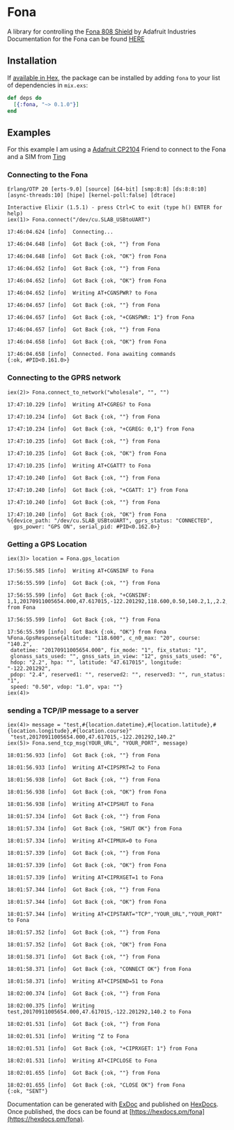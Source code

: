 # Fona

A library for controlling the [Fona 808 Shield](https://www.adafruit.com/product/2542) by Adafruit Industries
Documentation for the Fona can be found [HERE](https://learn.adafruit.com/adafruit-fona-808-cellular-plus-gps-breakout/downloads)

## Installation

If [available in Hex](https://hex.pm/docs/publish), the package can be installed
by adding `fona` to your list of dependencies in `mix.exs`:

```elixir
def deps do
  [{:fona, "~> 0.1.0"}]
end
```

## Examples

For this example I am using a [Adafruit CP2104](https://www.adafruit.com/product/3309) Friend to connect to the Fona and a SIM from [Ting](https://ting.com/shop/gsmSIM)

### Connecting to the Fona
```
Erlang/OTP 20 [erts-9.0] [source] [64-bit] [smp:8:8] [ds:8:8:10] [async-threads:10] [hipe] [kernel-poll:false] [dtrace]

Interactive Elixir (1.5.1) - press Ctrl+C to exit (type h() ENTER for help)
iex(1)> Fona.connect("/dev/cu.SLAB_USBtoUART")

17:46:04.624 [info]  Connecting...

17:46:04.648 [info]  Got Back {:ok, ""} from Fona

17:46:04.648 [info]  Got Back {:ok, "OK"} from Fona

17:46:04.652 [info]  Got Back {:ok, ""} from Fona

17:46:04.652 [info]  Got Back {:ok, "OK"} from Fona

17:46:04.652 [info]  Writing AT+CGNSPWR? to Fona

17:46:04.657 [info]  Got Back {:ok, ""} from Fona

17:46:04.657 [info]  Got Back {:ok, "+CGNSPWR: 1"} from Fona

17:46:04.657 [info]  Got Back {:ok, ""} from Fona

17:46:04.658 [info]  Got Back {:ok, "OK"} from Fona

17:46:04.658 [info]  Connected. Fona awaiting commands
{:ok, #PID<0.161.0>}
```

### Connecting to the GPRS network 

```
iex(2)> Fona.connect_to_network("wholesale", "", "")

17:47:10.229 [info]  Writing AT+CGREG? to Fona

17:47:10.234 [info]  Got Back {:ok, ""} from Fona

17:47:10.234 [info]  Got Back {:ok, "+CGREG: 0,1"} from Fona

17:47:10.235 [info]  Got Back {:ok, ""} from Fona

17:47:10.235 [info]  Got Back {:ok, "OK"} from Fona

17:47:10.235 [info]  Writing AT+CGATT? to Fona

17:47:10.240 [info]  Got Back {:ok, ""} from Fona

17:47:10.240 [info]  Got Back {:ok, "+CGATT: 1"} from Fona

17:47:10.240 [info]  Got Back {:ok, ""} from Fona

17:47:10.240 [info]  Got Back {:ok, "OK"} from Fona
%{device_path: "/dev/cu.SLAB_USBtoUART", gprs_status: "CONNECTED",
  gps_power: "GPS ON", serial_pid: #PID<0.162.0>}
```

### Getting a GPS Location

```
iex(3)> location = Fona.gps_location

17:56:55.585 [info]  Writing AT+CGNSINF to Fona

17:56:55.599 [info]  Got Back {:ok, ""} from Fona

17:56:55.599 [info]  Got Back {:ok, "+CGNSINF: 1,1,20170911005654.000,47.617015,-122.201292,118.600,0.50,140.2,1,,2.2,2.4,1.0,,12,6,,,20,,"} from Fona

17:56:55.599 [info]  Got Back {:ok, ""} from Fona

17:56:55.599 [info]  Got Back {:ok, "OK"} from Fona
%Fona.GpsResponse{altitude: "118.600", c_n0_max: "20", course: "140.2",
 datetime: "20170911005654.000", fix_mode: "1", fix_status: "1",
 glonass_sats_used: "", gnss_sats_in_view: "12", gnss_sats_used: "6",
 hdop: "2.2", hpa: "", latitude: "47.617015", longitude: "-122.201292",
 pdop: "2.4", reserved1: "", reserved2: "", reserved3: "", run_status: "1",
 speed: "0.50", vdop: "1.0", vpa: ""}
iex(4)>
```

### sending a TCP/IP message to a server

```
iex(4)> message = "test,#{location.datetime},#{location.latitude},#{location.longitude},#{location.course}"
 "test,20170911005654.000,47.617015,-122.201292,140.2"
iex(5)> Fona.send_tcp_msg(YOUR_URL", "YOUR_PORT", message)

18:01:56.933 [info]  Got Back {:ok, ""} from Fona

18:01:56.933 [info]  Writing AT+CIPSPRT=2 to Fona

18:01:56.938 [info]  Got Back {:ok, ""} from Fona

18:01:56.938 [info]  Got Back {:ok, "OK"} from Fona

18:01:56.938 [info]  Writing AT+CIPSHUT to Fona

18:01:57.334 [info]  Got Back {:ok, ""} from Fona

18:01:57.334 [info]  Got Back {:ok, "SHUT OK"} from Fona

18:01:57.334 [info]  Writing AT+CIPMUX=0 to Fona

18:01:57.339 [info]  Got Back {:ok, ""} from Fona

18:01:57.339 [info]  Got Back {:ok, "OK"} from Fona

18:01:57.339 [info]  Writing AT+CIPRXGET=1 to Fona

18:01:57.344 [info]  Got Back {:ok, ""} from Fona

18:01:57.344 [info]  Got Back {:ok, "OK"} from Fona

18:01:57.344 [info]  Writing AT+CIPSTART="TCP","YOUR_URL","YOUR_PORT" to Fona

18:01:57.352 [info]  Got Back {:ok, ""} from Fona

18:01:57.352 [info]  Got Back {:ok, "OK"} from Fona

18:01:58.371 [info]  Got Back {:ok, ""} from Fona

18:01:58.371 [info]  Got Back {:ok, "CONNECT OK"} from Fona

18:01:58.371 [info]  Writing AT+CIPSEND=51 to Fona

18:02:00.374 [info]  Got Back {:ok, ""} from Fona

18:02:00.375 [info]  Writing test,20170911005654.000,47.617015,-122.201292,140.2 to Fona

18:02:01.531 [info]  Got Back {:ok, ""} from Fona

18:02:01.531 [info]  Writing ^Z to Fona

18:02:01.531 [info]  Got Back {:ok, "+CIPRXGET: 1"} from Fona

18:02:01.531 [info]  Writing AT+CIPCLOSE to Fona

18:02:01.655 [info]  Got Back {:ok, ""} from Fona

18:02:01.655 [info]  Got Back {:ok, "CLOSE OK"} from Fona
{:ok, "SENT"}
```


Documentation can be generated with [ExDoc](https://github.com/elixir-lang/ex_doc)
and published on [HexDocs](https://hexdocs.pm). Once published, the docs can
be found at [https://hexdocs.pm/fona](https://hexdocs.pm/fona).

